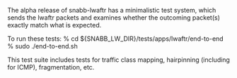 The alpha release of snabb-lwaftr has a minimalistic test system, which sends the lwaftr packets and
examines whether the outcoming packet(s) exactly match what is expected.

To run these tests:
% cd ${SNABB_LW_DIR}/tests/apps/lwaftr/end-to-end
% sudo ./end-to-end.sh

This test suite includes tests for traffic class mapping, hairpinning (including for ICMP), fragmentation, etc.
